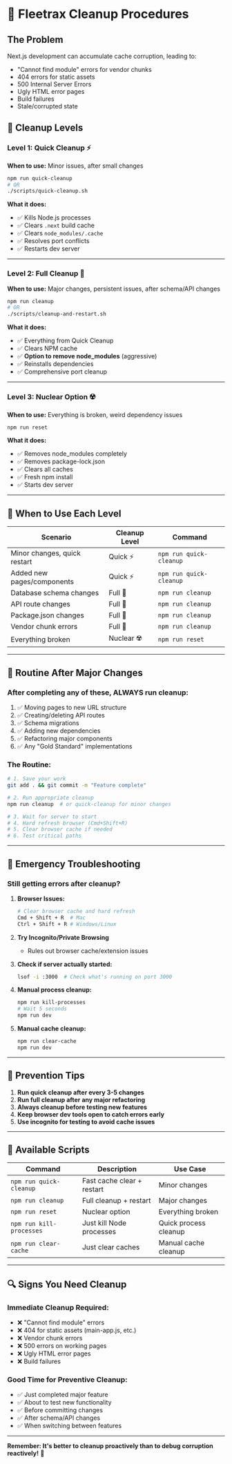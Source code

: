 # 🧹 Fleetrax Cleanup Procedures

## **The Problem**
Next.js development can accumulate cache corruption, leading to:
- "Cannot find module" errors for vendor chunks
- 404 errors for static assets  
- 500 Internal Server Errors
- Ugly HTML error pages
- Build failures
- Stale/corrupted state

## **🔧 Cleanup Levels**

### **Level 1: Quick Cleanup** ⚡
**When to use:** Minor issues, after small changes
```bash
npm run quick-cleanup
# OR
./scripts/quick-cleanup.sh
```
**What it does:**
- ✅ Kills Node.js processes
- ✅ Clears `.next` build cache
- ✅ Clears `node_modules/.cache`
- ✅ Resolves port conflicts
- ✅ Restarts dev server

---

### **Level 2: Full Cleanup** 🧹
**When to use:** Major changes, persistent issues, after schema/API changes
```bash
npm run cleanup
# OR
./scripts/cleanup-and-restart.sh
```
**What it does:**
- ✅ Everything from Quick Cleanup
- ✅ Clears NPM cache
- ✅ **Option to remove node_modules** (aggressive)
- ✅ Reinstalls dependencies
- ✅ Comprehensive port cleanup

---

### **Level 3: Nuclear Option** ☢️
**When to use:** Everything is broken, weird dependency issues
```bash
npm run reset
```
**What it does:**
- ✅ Removes node_modules completely
- ✅ Removes package-lock.json
- ✅ Clears all caches
- ✅ Fresh npm install
- ✅ Starts dev server

---

## **🎯 When to Use Each Level**

| Scenario | Cleanup Level | Command |
|----------|---------------|---------|
| Minor changes, quick restart | Quick ⚡ | `npm run quick-cleanup` |
| Added new pages/components | Quick ⚡ | `npm run quick-cleanup` |
| Database schema changes | Full 🧹 | `npm run cleanup` |
| API route changes | Full 🧹 | `npm run cleanup` |
| Package.json changes | Full 🧹 | `npm run cleanup` |
| Vendor chunk errors | Full 🧹 | `npm run cleanup` |
| Everything broken | Nuclear ☢️ | `npm run reset` |

---

## **🔄 Routine After Major Changes**

### **After completing any of these, ALWAYS run cleanup:**
1. ✅ Moving pages to new URL structure
2. ✅ Creating/deleting API routes  
3. ✅ Schema migrations
4. ✅ Adding new dependencies
5. ✅ Refactoring major components
6. ✅ Any "Gold Standard" implementations

### **The Routine:**
```bash
# 1. Save your work
git add . && git commit -m "Feature complete"

# 2. Run appropriate cleanup
npm run cleanup  # or quick-cleanup for minor changes

# 3. Wait for server to start
# 4. Hard refresh browser (Cmd+Shift+R)
# 5. Clear browser cache if needed
# 6. Test critical paths
```

---

## **🚨 Emergency Troubleshooting**

### **Still getting errors after cleanup?**

1. **Browser Issues:**
   ```bash
   # Clear browser cache and hard refresh
   Cmd + Shift + R  # Mac
   Ctrl + Shift + R # Windows/Linux
   ```

2. **Try Incognito/Private Browsing**
   - Rules out browser cache/extension issues

3. **Check if server actually started:**
   ```bash
   lsof -i :3000  # Check what's running on port 3000
   ```

4. **Manual process cleanup:**
   ```bash
   npm run kill-processes
   # Wait 5 seconds
   npm run dev
   ```

5. **Manual cache cleanup:**
   ```bash
   npm run clear-cache
   npm run dev
   ```

---

## **🎯 Prevention Tips**

1. **Run quick cleanup after every 3-5 changes**
2. **Run full cleanup after any major refactoring**
3. **Always cleanup before testing new features**
4. **Keep browser dev tools open to catch errors early**
5. **Use incognito for testing to avoid cache issues**

---

## **📁 Available Scripts**

| Command | Description | Use Case |
|---------|-------------|----------|
| `npm run quick-cleanup` | Fast cache clear + restart | Minor changes |
| `npm run cleanup` | Full cleanup + restart | Major changes |
| `npm run reset` | Nuclear option | Everything broken |
| `npm run kill-processes` | Just kill Node processes | Quick process cleanup |
| `npm run clear-cache` | Just clear caches | Manual cache cleanup |

---

## **🔍 Signs You Need Cleanup**

### **Immediate Cleanup Required:**
- ❌ "Cannot find module" errors
- ❌ 404 for static assets (main-app.js, etc.)
- ❌ Vendor chunk errors
- ❌ 500 errors on working pages
- ❌ Ugly HTML error pages
- ❌ Build failures

### **Good Time for Preventive Cleanup:**
- ✅ Just completed major feature
- ✅ About to test new functionality
- ✅ Before committing changes
- ✅ After schema/API changes
- ✅ When switching between features

---

**Remember: It's better to cleanup proactively than to debug corruption reactively!** 🎯 